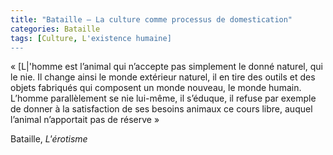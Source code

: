 ```yaml
---
title: "Bataille – La culture comme processus de domestication"
categories: Bataille
tags: [Culture, L'existence humaine]
---
```


« [L|'homme est l’animal qui n’accepte pas simplement le donné naturel, qui le nie. Il change ainsi le monde extérieur naturel, il en tire des outils et des objets fabriqués qui composent un monde nouveau, le monde humain. L’homme parallèlement se nie lui-même, il s’éduque, il refuse par exemple de donner à la satisfaction de ses besoins animaux ce cours libre, auquel l’animal n’apportait pas de réserve »

Bataille, _L'érotisme_